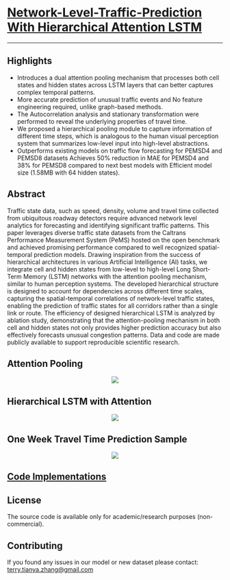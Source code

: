 # [Network-Level-Traffic-Prediction With Hierarchical Attention LSTM](https://www.maxapress.com/data/article/dts/preview/pdf/dts-0024-0021.pdf)

-----

Highlights
----------
* Introduces a dual attention pooling mechanism that processes both cell states and hidden states across LSTM layers that can better captures complex temporal patterns. 
* More accurate prediction of unusual traffic events and No feature engineering required, unlike graph-based methods. 
* The Autocorrelation analysis and stationary transformation were performed to reveal the underlying properties of travel time. 
*  We proposed a hierarchical pooling module to capture information of different time steps, which is analogous to the human visual perception system that summarizes low-level input into high-level abstractions.
* Outperforms existing models on traffic flow forecasting for PEMSD4 and PEMSD8 datasets Achieves 50% reduction in MAE for PEMSD4 and 38% for PEMSD8 compared to next best models with Efficient model size (1.58MB with 64 hidden states).





Abstract
--------
Traffic state data, such as speed, density, volume and travel time collected from ubiquitous roadway detectors require advanced network level analytics for forecasting and identifying significant traffic patterns. This paper leverages diverse traffic state datasets from the Caltrans Performance Measurement System (PeMS) hosted on the open benchmark and achieved promising performance compared to well recognized spatial-temporal prediction models. Drawing inspiration from the success of hierarchical architectures in various Artificial Intelligence (AI) tasks, we integrate cell and hidden states from low-level to high-level Long Short-Term Memory (LSTM) networks with the attention pooling mechanism, similar to human perception systems. The developed hierarchical structure is designed to account for dependencies across different time scales, capturing the spatial-temporal correlations of network-level traffic states, enabling the prediction of traffic states for all corridors rather than a single link or route. The efficiency of designed hierarchical LSTM is analyzed by ablation study, demonstrating that the attention-pooling mechanism in both cell and hidden states not only provides higher prediction accuracy but also effectively forecasts unusual congestion patterns. Data and code are made publicly available to support reproducible scientific research.

## Attention Pooling
<p align="center"><img src="https://github.com/TeRyZh/Big-Data-Application-for-Network-Level-Travel-Time-Prediction/blob/main/Images/Attention%20Pooling.drawio%20(2).png" /></p>

## Hierarchical LSTM with Attention
<p align="center"><img src="https://github.com/TeRyZh/Big-Data-Application-for-Network-Level-Travel-Time-Prediction/blob/main/Images/MultiLayHierAttnLSTM.png" /></p>

## One Week Travel Time Prediction Sample
<p align="center"><img src="https://github.com/TeRyZh/Big-Data-Application-for-Network-Level-Travel-Time-Prediction/blob/main/Images/Predictions_Comparison.png" /></p>

## [Code Implementations](https://github.com/TeRyZh/Network-Level-Travel-Prediction-Hierarchical-Attention-LSTM/blob/main/baselines/HierAttnLstm.py)

License
-------
The source code is available only for academic/research purposes (non-commercial).


Contributing
--------
If you found any issues in our model or new dataset please contact: terry.tianya.zhang@gmail.com

